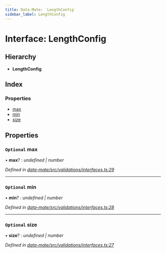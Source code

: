 ```yaml
---
title: Data-Mate: `LengthConfig`
sidebar_label: LengthConfig
---
```


# Interface: LengthConfig

## Hierarchy

* **LengthConfig**

## Index

### Properties

* [max](lengthconfig.md#optional-max)
* [min](lengthconfig.md#optional-min)
* [size](lengthconfig.md#optional-size)

## Properties

### `Optional` max

• **max**? : *undefined | number*

*Defined in [data-mate/src/validations/interfaces.ts:29](https://github.com/terascope/teraslice/blob/653cf7530/packages/data-mate/src/validations/interfaces.ts#L29)*

___

### `Optional` min

• **min**? : *undefined | number*

*Defined in [data-mate/src/validations/interfaces.ts:28](https://github.com/terascope/teraslice/blob/653cf7530/packages/data-mate/src/validations/interfaces.ts#L28)*

___

### `Optional` size

• **size**? : *undefined | number*

*Defined in [data-mate/src/validations/interfaces.ts:27](https://github.com/terascope/teraslice/blob/653cf7530/packages/data-mate/src/validations/interfaces.ts#L27)*
